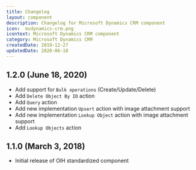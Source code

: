 ```yaml
---
title: Changelog
layout: component
description: Changelog for Microsoft Dynamics CRM component
icon:  msdynamics-crm.png
icontext: Microsoft Dynamics CRM component
category: Microsoft Dynamics CRM
createdDate: 2019-12-27
updatedDate: 2020-06-18
---
```


## 1.2.0 (June 18, 2020)

* Add support for `Bulk operations` (Create/Update/Delete)
* Add `Delete Object By ID` action
* Add `Query` action
* Add new implementation `Upsert` action with image attachment support
* Add new implementation `Lookup Object` action with image attachment support
* Add `Lookup Objects` action

## 1.1.0 (March 3, 2018)

* Initial release of OIH standardized component
